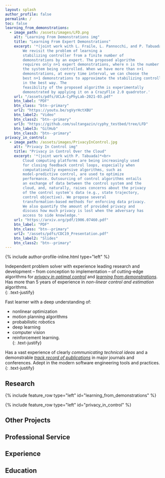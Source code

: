 ```yaml
---
layout: splash
author_profile: false
permalink: /
toc: false
learning_from_demonstrations:
  - image_path: /assets/images/LFD.png
    alt: "Learning From Demonstrations img"
    title: "Learning From Expert Demonstrations"
    excerpt: '*(joint work with L. Fraile, L. Pannocchi, and P. Tabuada)*<br>
		We revisit the problem of learning a 
		stabilizing controller from a finite number of 
		demonstrations by an expert. The proposed algorithm
		requires only n+1 expert demonstrations, where n is the number of states of 
		the system being controlled. When we have more than n+1 
		demonstrations, at every time interval, we can choose the 
		best n+1 demonstrations to approximate the stabilizing controller
		in the best way. The 
		feasibility of the proposed algorithm is experimentally 
		demonstrated by applying it on a CrazyFlie 2.0 quadrotor.'
    url: "/assets/pdfs/UCLA-CyPhyLab-2021-03.pdf"
    btn_label: "PDF"
    btn_class: "btn--primary"
    url2: "https://youtu.be/sgVyrHctXBU"
    btn_label2: "Video"
    btn_class2: "btn--primary"
    url3: "https://github.com/sultangazin/cyphy_testbed/tree/LFD"
    btn_label3: "GitHub"
    btn_class3: "btn--primary"
privacy_in_control:
  - image_path: /assets/images/PrivacyInControl.jpg
    alt: "Privacy In Control img"
    title: "Privacy in Control Over the Cloud"
    excerpt: '*(joint work with P. Tabuada)*<br>
		Cloud computing platforms are being increasingly used 
		for closing feedback control loops, especially when 
		computationally expensive algorithms, such as 
		model-predictive control, are used to optimize
		performance. Outsourcing of control algorithms entails 
		an exchange of data between the control system and the 
		cloud, and, naturally, raises concerns about the privacy 
		of the control system’s data (e.g., state trajectory, 
		control objective). We propose several 
		transformation-based methods for enforcing data privacy. 
		We also quantify the amount of provided privacy and 
		discuss how much privacy is lost when the adversary has 
		access to side knowledge.'
    url: "https://arxiv.org/pdf/1906.07460.pdf"
    btn_label: "PDF"
    btn_class: "btn--primary"
    url2: "/assets/pdfs/CDC19_Presentation.pdf"
    btn_label2: "Slides"
    btn_class2: "btn--primary"
---
```


{% include author-profile-inline.html type="left" %}

Independent problem solver with 
experience leading research and development – from 
conception to implementation – of cutting-edge algorithms 
for [*privacy in optimal control*](https://arxiv.org/abs/1906.07460) and [*learning from 
demonstrations*](https://github.com/sultangazin/cyphy_testbed/tree/LFD). Has more than 5 years of experience 
in *non-linear 
control and estimation* algorithms.  
{: .text-justify}  
   
Fast learner with a deep understanding of:
* nonlinear optimization
* motion planning algorithms 
* probabilistic robotics
* deep learning
* computer vision 
* reinforcement learning.  
{: .text-justify}  
 
Has a vast experience of 
clearly *communicating technical ideas* and a demonstrable 
[*track record of publications*](https://scholar.google.com/citations?hl=en&user=zf4Fxb0AAAAJ) in major journals and 
conferences. Adept in the modern software engineering tools
and practices.
{: .text-justify}  

## Research

{% include feature_row type="left" id="learning_from_demonstrations" %}

{% include feature_row type="left" id="privacy_in_control" %}

## Other Projects

## Professional Service

## Experience

## Education